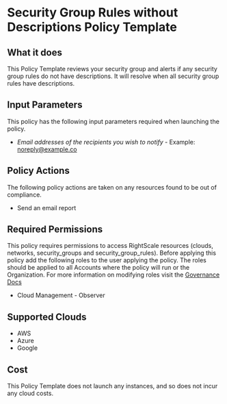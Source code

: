 # Security Group Rules without Descriptions Policy Template

## What it does

This Policy Template reviews your security group and alerts if any security group rules do not have descriptions. It will resolve when all security group rules have descriptions.

## Input Parameters

This policy has the following input parameters required when launching the policy.

- *Email addresses of the recipients you wish to notify* - Example: noreply@example.co

## Policy Actions

The following policy actions are taken on any resources found to be out of compliance.

- Send an email report

## Required Permissions

This policy requires permissions to access RightScale resources (clouds, networks, security_groups and security_group_rules).  Before applying this policy add the following roles to the user applying the policy.  The roles should be applied to all Accounts where the policy will run or the Organization. For more information on modifying roles visit the [Governance Docs](https://docs.rightscale.com/cm/ref/user_roles.html)

- Cloud Management - Observer

## Supported Clouds

- AWS
- Azure
- Google

## Cost

This Policy Template does not launch any instances, and so does not incur any cloud costs.
